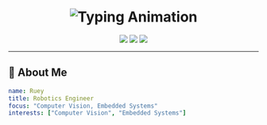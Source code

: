 <!-- Profile README -->

<h1 align="center">
  <img src="https://readme-typing-svg.herokuapp.com?font=Fira+Code&size=28&color=00F5FF&center=true&vCenter=true&width=450&lines=Hello,+I'm+Ruey!" alt="Typing Animation">
</h1>

<p align="center">
  <img src="https://img.shields.io/badge/-Python-3776AB?style=for-the-badge&logo=python&logoColor=white" />
  <img src="https://img.shields.io/badge/-C++-00599C?style=for-the-badge&logo=cplusplus&logoColor=white" />
  <img src="https://img.shields.io/badge/-JavaScript-F7DF1E?style=for-the-badge&logo=javascript&logoColor=black" />
</p>

---

## 🌌 About Me  

```yaml
name: Ruey
title: Robotics Engineer
focus: "Computer Vision, Embedded Systems"
interests: ["Computer Vision", "Embedded Systems"]
